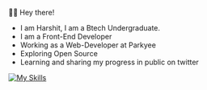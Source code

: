 🙋‍♂️ Hey there!

- I am Harshit, I am a Btech Undergraduate.
- I am a Front-End Developer
- Working as a Web-Developer at Parkyee
- Exploring Open Source
- Learning and sharing my progress in public on twitter

[![My Skills](https://skillicons.dev/icons?i=js,html,css,react,vue,bootstrap,git,github,cpp,discord,wasm)](https://skillicons.dev)
